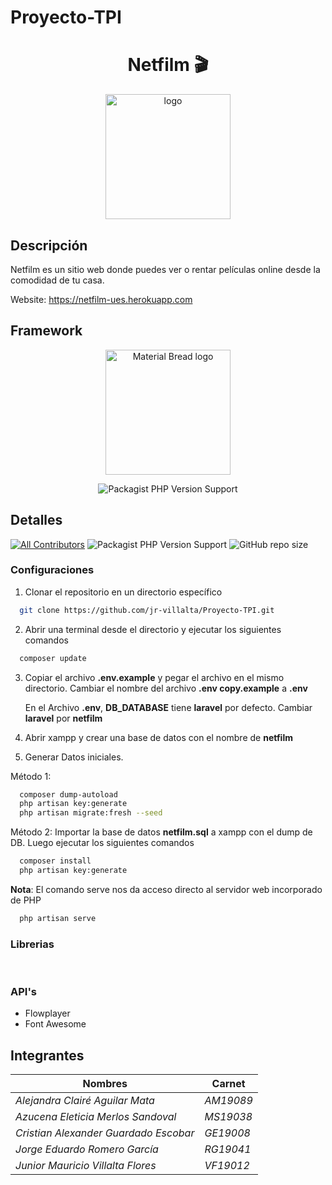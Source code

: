 # Proyecto-TPI

<h1 align="center"> Netfilm 🎬</h1>
  
<p align="center">
  <img width="200" src="https://www.linkpicture.com/q/netfilm-150.png" alt="logo">
</p>

  
## Descripción
  
Netfilm es un sitio web donde puedes ver o rentar películas online desde la comodidad de tu casa.
  
Website: https://netfilm-ues.herokuapp.com

## Framework
<p align="center">
  <img width="200" src="https://img.shields.io/badge/Laravel-FF2D20?style=for-the-badge&logo=laravel&logoColor=white" alt="Material Bread logo">
</p>
<p align="center">
    <img alt="Packagist PHP Version Support" src="https://img.shields.io/badge/v-6.20.26-red">
</p>

## Detalles
  
[![All Contributors](https://img.shields.io/badge/all_contributors-5-green.svg?style=flat-square)](#contributors-)
<img alt="Packagist PHP Version Support" src="https://img.shields.io/badge/php-8.0-blue">
<img alt="GitHub repo size" src="https://img.shields.io/github/repo-size/jr-villalta/Proyecto-TPI?style=flat-square">

### Configuraciones

1. Clonar el repositorio en un directorio específico
```sh
  git clone https://github.com/jr-villalta/Proyecto-TPI.git
```
2. Abrir una terminal desde el directorio y ejecutar los siguientes comandos
```sh
  composer update
```
3. Copiar el archivo **.env.example** y pegar el archivo en el mismo directorio.
   Cambiar el nombre del archivo **.env copy.example** a **.env**

   En el Archivo **.env**, **DB_DATABASE** tiene **laravel** por defecto. Cambiar **laravel** por **netfilm**

4. Abrir xampp y crear una base de datos con el nombre de **netfilm**

5. Generar Datos iniciales.

Método 1:
```sh
  composer dump-autoload
  php artisan key:generate
  php artisan migrate:fresh --seed
```

Método 2:
Importar la base de datos **netfilm.sql** a xampp con el dump de DB. Luego ejecutar los siguientes comandos
```sh
  composer install
  php artisan key:generate
```

**Nota**: El comando serve nos da acceso directo al servidor web incorporado de PHP
```sh
  php artisan serve
```

### Librerias
<img alt="" src="https://img.shields.io/badge/Bootstrap-563D7C?style=for-the-badge&logo=bootstrap&logoColor=white"> <img alt="" src="https://img.shields.io/badge/jQuery-0769AD?style=for-the-badge&logo=jquery&logoColor=white">

### API's

- Flowplayer
- Font Awesome

## Integrantes

| Nombres                                 | Carnet      |
|-----------------------------------------|-------------|
| _*Alejandra Clairé Aguilar Mata*_       | _*AM19089*_ |
| _*Azucena Eleticia Merlos Sandoval*_    | _*MS19038*_ |
| _*Cristian Alexander Guardado Escobar*_ | _*GE19008*_ |
| _*Jorge Eduardo Romero García*_         | _*RG19041*_ |
| _*Junior Mauricio Villalta Flores*_     | _*VF19012*_ |
